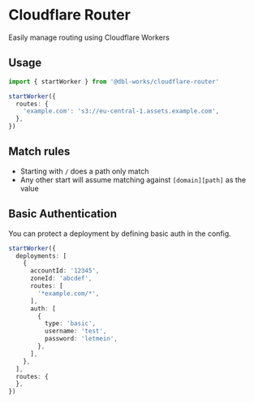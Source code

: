# Cloudflare Router

Easily manage routing using Cloudflare Workers



## Usage

```typescript
import { startWorker } from '@dbl-works/cloudflare-router'

startWorker({
  routes: {
    'example.com': 's3://eu-central-1.assets.example.com',
  },
})
```



## Match rules

- Starting with `/` does a path only match
- Any other start will assume matching against `[domain][path]` as the value



## Basic Authentication

You can protect a deployment by defining basic auth in the config.

```typescript
startWorker({
  deployments: [
    {
      accountId: '12345',
      zoneId: 'abcdef',
      routes: [
        '*example.com/*',
      ],
      auth: [
        {
          type: 'basic',
          username: 'test',
          password: 'letmein',
        },
      ],
    },
  ],
  routes: {
  },
})
```
